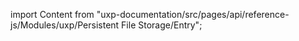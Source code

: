 
import Content from "uxp-documentation/src/pages/api/reference-js/Modules/uxp/Persistent File Storage/Entry";

<Content query="product=xd"/>
